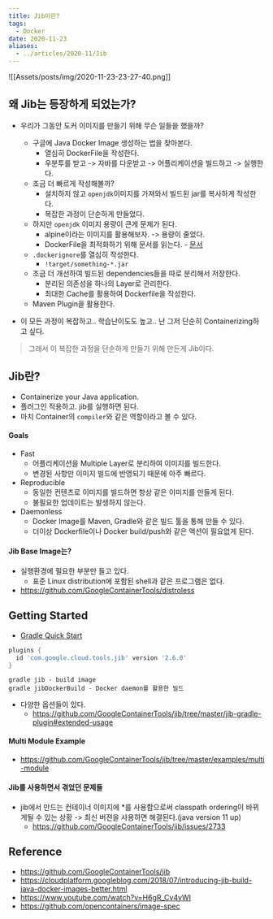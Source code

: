 ```yaml
---
title: Jib이란?
tags:
  - Docker
date: 2020-11-23
aliases: 
  - ../articles/2020-11/Jib
---
```

![[Assets/posts/img/2020-11-23-23-27-40.png]]

## 왜 Jib는 등장하게 되었는가?
- 우리가 그동안 도커 이미지를 만들기 위해 무슨 일들을 했을까?
    - 구글에 Java Docker Image 생성하는 법을 찾아본다.
        - 열심히 DockerFile을 작성한다.
        - 우분투를 받고 -> 자바를 다운받고 -> 어플리케이션을 빌드하고 -> 실행한다.
    - 조금 더 빠르게 작성해볼까?
        - 설치하지 않고 `openjdk`이미지를 가져와서 빌드된 jar를 복사하게 작성한다.
        - 복잡한 과정이 단순하게 만들었다.
    - 하지만 `openjdk` 이미지 용량이 큰게 문제가 된다.
        - alpine이라는 이미지를 활용해보자. -> 용량이 줄었다.
        - DockerFile을 최적화하기 위해 문서를 읽는다. - [문서](https://docs.docker.com/develop/develop-images/dockerfile_best-practices/)
    - `.dockerignore`를 열심히 작성한다.
        - `!target/something-*.jar`
    - 조금 더 개선하여 빌드된 dependencies들을 따로 분리해서 저장한다.
        - 분리된 의존성을 하나의 Layer로 관리한다.
        - 최대한 Cache를 활용하여 Dockerfile을 작성한다.
    - Maven Plugin을 활용한다.

- 이 모든 과정이 복잡하고.. 학습난이도도 높고.. 난 그저 단순히 Containerizing하고 싶다.
> 그래서 이 복잡한 과정을 단순하게 만들기 위해 만든게 Jib이다.

## Jib란?
- Containerize your Java application.
- 플러그인 적용하고. jib를 실행하면 된다.
- 마치 Container의 `compiler`와 같은 역할이라고 볼 수 있다.

#### Goals
- Fast
    - 어플리케이션을 Multiple Layer로 분리하여 이미지를 빌드한다.
    - 변경된 사항만 이미지 빌드에 반영되기 때문에 아주 빠르다.
- Reproducible
    - 동일한 컨텐츠로 이미지를 빌드하면 항상 같은 이미지를 만들게 된다.
    - 불필요한 업데이트는 발생하지 않는다.
- Daemonless
    - Docker Image를 Maven, Gradle와 같은 빌드 툴을 통해 만들 수 있다.
    - 더이상 Dockerfile이나 Docker build/push와 같은 액션이 필요없게 된다.

#### Jib Base Image는?
- 실행환경에 필요한 부분만 들고 있다.
    - 표준 Linux distribution에 포함된 shell과 같은 프로그램은 없다.
- <https://github.com/GoogleContainerTools/distroless>

## Getting Started
- [Gradle Quick Start](https://github.com/GoogleContainerTools/jib/tree/master/jib-gradle-plugin#quickstart)

```gradle
plugins {
  id 'com.google.cloud.tools.jib' version '2.6.0'
}
```

```
gradle jib - build image
gradle jibDockerBuild - Docker daemon를 활용한 빌드
```

- 다양한 옵션들이 있다.
    - <https://github.com/GoogleContainerTools/jib/tree/master/jib-gradle-plugin#extended-usage>

#### Multi Module Example
- <https://github.com/GoogleContainerTools/jib/tree/master/examples/multi-module>

#### Jib를 사용하면서 겪었던 문제들
- jib에서 만드는 컨테이너 이미지에 *를 사용함으로써 classpath ordering이 바뀌게될 수 있는 상황 -> 최신 버젼을 사용하면 해결된다.(java version 11 up)
    - https://github.com/GoogleContainerTools/jib/issues/2733

## Reference
- <https://github.com/GoogleContainerTools/jib>
- <https://cloudplatform.googleblog.com/2018/07/introducing-jib-build-java-docker-images-better.html>
- <https://www.youtube.com/watch?v=H6gR_Cv4yWI>
- <https://github.com/opencontainers/image-spec>
